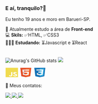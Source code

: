 ### E aí, tranquilo?👋

Eu tenho 19 anos e moro em Barueri-SP.

🚀 Atualmente estudo a área de **Front-end**</br>
💻 **Skils:** ✅HTML, ✅CSS3<br>
👨🏾‍🎓 **Estudando:** ⏳Javascript e ⏳React </br></br>

![Anurag's GitHub stats](https://github-readme-stats.vercel.app/api?username=LipeMonteiro&show_icons=true&theme=gruvbox)
<img height="180em" src="https://github-readme-stats.vercel.app/api/top-langs/?username=LipeMonteiro&layout=compact&langs_count=6&theme=tokyonight"/>

<div style="display: inline_block">
  <img align="center" alt="Js" height="30" width="40" src="https://raw.githubusercontent.com/devicons/devicon/master/icons/javascript/javascript-plain.svg">
  <img align="center" alt="HTML" height="30" width="40" src="https://raw.githubusercontent.com/devicons/devicon/master/icons/html5/html5-original.svg">
  <img align="center" alt="CSS" height="30" width="40" src="https://raw.githubusercontent.com/devicons/devicon/master/icons/css3/css3-original.svg">
</div></br>
📩 Meus contatos: </br>
<p align="left">
  <a href="https://web.whatsapp.com/send?phone=55+11+942315865" target="_blank">
  <img src="https://img.shields.io/badge/WhatsApp-25D366?style=for-the-badge&logo=whatsapp&logoColor=white"/>
</a>

<a href="https://www.linkedin.com/in/filipe-monteiro-68b4a6191/">
  <img src="https://img.shields.io/badge/LinkedIn-0077B5?style=for-the-badge&logo=linkedin&logoColor=white"/>
</a>
  
<a href="https://www.instagram.com/__moonteiroo/">
  <img src="https://img.shields.io/badge/Instagram-E4405F?style=for-the-badge&logo=instagram&logoColor=white"/>
</a>



</p>



<!--
**LipeMonteiro/LipeMonteiro** is a ✨ _special_ ✨ repository because its `README.md` (this file) appears on your GitHub profile.

Here are some ideas to get you started:

- 🔭 I’m currently working on ...
- 🌱 I’m currently learning ...
- 👯 I’m looking to collaborate on ...
- 🤔 I’m looking for help with ...
- 💬 Ask me about ...
- 📫 How to reach me: ...
- 😄 Pronouns: ...
- ⚡ Fun fact: ...
-->
